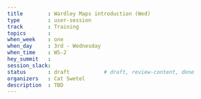 ```yaml
---
title        : Wardley Maps introduction (Wed)
type         : user-session
track        : Training
topics       : 
when_week    : one
when_day     : 3rd - Wednesday
when_time    : WS-2
hey_summit   :
session_slack:
status       : draft           # draft, review-content, done
organizers   : Cat Swetel
description  : TBD
---
```



<!--(add intro)

## WHY

(...)

## What

(...)

## Outcomes

(...)

## References

(...)


## Previous-->
